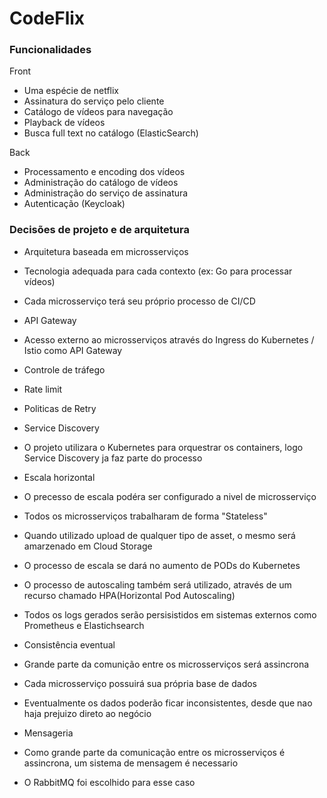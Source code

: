 # CodeFlix

### Funcionalidades

Front
* Uma espécie de netflix
* Assinatura do serviço pelo cliente
* Catálogo de vídeos para navegação
* Playback de vídeos
* Busca full text no catálogo (ElasticSearch)

Back
* Processamento e encoding dos vídeos
* Administração do catálogo de vídeos
* Administração do serviço de assinatura
* Autenticação (Keycloak)

### Decisões de projeto e de arquitetura
 
* Arquitetura baseada em microsserviços
* Tecnologia adequada para cada contexto (ex: Go para processar vídeos)
* Cada microsserviço terá seu próprio processo de CI/CD

* API Gateway
 * Acesso externo ao microsserviços através do Ingress do Kubernetes / Istio como API Gateway
 * Controle de tráfego
 * Rate limit
 * Politicas de Retry
 
* Service Discovery
 * O projeto utilizara o Kubernetes para orquestrar os containers, logo Service Discovery ja faz parte do processo
 
* Escala horizontal
 * O precesso de escala podéra ser configurado a nivel de microsserviço
 * Todos os microsserviços trabalharam de forma "Stateless"
 * Quando utilizado upload de qualquer tipo de asset, o mesmo será amarzenado em Cloud Storage
 * O processo de escala se dará no aumento de PODs do Kubernetes
 * O processo de autoscaling também será utilizado, através de um recurso chamado HPA(Horizontal Pod Autoscaling)
 * Todos os logs gerados serão persisistidos em sistemas externos como Prometheus e Elastichsearch
 
* Consistência eventual
 * Grande parte da comunição entre os microsserviços será assincrona
 * Cada microsserviço possuirá sua própria base de dados
 * Eventualmente os dados poderão ficar inconsistentes, desde que nao haja prejuizo direto ao negócio 
 
* Mensageria
 * Como grande parte da comunicação entre os microsserviços é assincrona, um sistema de mensagem é necessario
 * O RabbitMQ foi escolhido para esse caso
 

